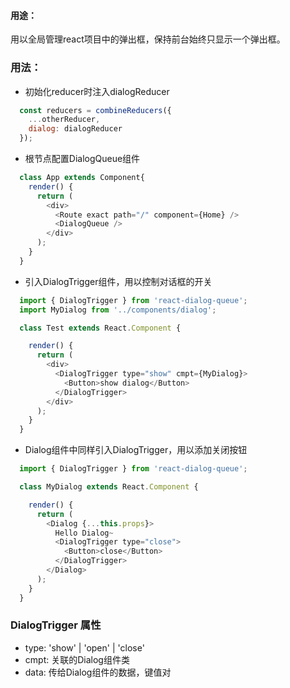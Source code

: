 #### 用途：
用以全局管理react项目中的弹出框，保持前台始终只显示一个弹出框。

### 用法：
- 初始化reducer时注入dialogReducer
```javascript
  const reducers = combineReducers({
    ...otherReducer,
    dialog: dialogReducer
  });
```
- 根节点配置DialogQueue组件
```javascript
  class App extends Component{
    render() {
      return (
        <div>
          <Route exact path="/" component={Home} />
          <DialogQueue />
        </div>
      );
    }
  }
```
- 引入DialogTrigger组件，用以控制对话框的开关
```javascript
  import { DialogTrigger } from 'react-dialog-queue';
  import MyDialog from '../components/dialog';

  class Test extends React.Component {

    render() {
      return (
        <div>
          <DialogTrigger type="show" cmpt={MyDialog}>
            <Button>show dialog</Button>
          </DialogTrigger>
        </div>
      );
    }
  }
```

- Dialog组件中同样引入DialogTrigger，用以添加关闭按钮
```javascript
  import { DialogTrigger } from 'react-dialog-queue';

  class MyDialog extends React.Component {

    render() {
      return (
        <Dialog {...this.props}>
          Hello Dialog~
          <DialogTrigger type="close">
            <Button>close</Button>
          </DialogTrigger>
        </Dialog>
      );
    }
  }
```


### DialogTrigger 属性
- type: 'show' | 'open' | 'close'
- cmpt: 关联的Dialog组件类
- data: 传给Dialog组件的数据，键值对
